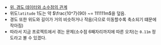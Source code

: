 - [위, 경도 데이터와 소수점의 관계](https://gis.stackexchange.com/questions/8650/measuring-accuracy-of-latitude-and-longitude)
- 위도`latitude` 1도는 약 $\frac{10^7}{90} ~= 111111m$을 덮음.
- 경도 또한 위도와 길이가 거의 비슷하거나 작음(극으로 이동할수록 축소되기 떄문에 작아짐)
- 따라서 지금 프로젝트에서 겪는 문제(소수점 6째자리까지에 따른 오차)는 `0.11m` 정도라고 볼 수 있겠다.
